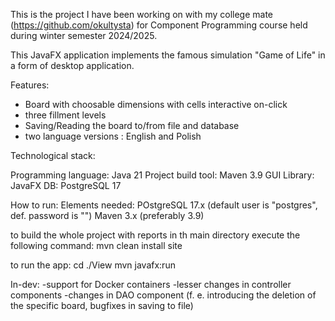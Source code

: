 This is the project I have been working on  with my college mate (https://github.com/okultysta) for Component Programming course held during winter semester 2024/2025.

This JavaFX application implements the famous simulation "Game of Life" in a form of desktop application.

Features:
- Board with choosable dimensions with cells interactive on-click
- three fillment levels
- Saving/Reading the board to/from file and database
- two language versions : English and Polish

Technological stack:

Programming language: Java 21
Project build tool: Maven 3.9
GUI Library: JavaFX
DB: PostgreSQL 17

How to run:
Elements needed:
POstgreSQL 17.x (default user is "postgres", def. password is "")
Maven 3.x (preferably 3.9)

to build the whole project with reports in th main directory execute the following command:
mvn clean install site

to run the app:
cd ./View
mvn javafx:run

In-dev:
-support for Docker containers
-lesser changes in controller components
-changes in DAO component (f. e. introducing the deletion of the specific board, bugfixes in saving to file) 





